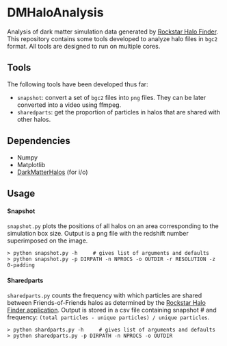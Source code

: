# DMHaloAnalysis
Analysis of dark matter simulation data generated by [Rockstar Halo Finder](https://bitbucket.org/gfcstanford/rockstar). This repository contains some tools developed to analyze halo files in `bgc2` format. All tools are designed to run on multiple cores.  

## Tools  
The following tools have been developed thus far:  
* `snapshot`: convert a set of `bgc2` files into `png` files. They can be later converted into a video using ffmpeg.  
* `sharedparts`: get the proportion of particles in halos that are shared with other halos.
  

## Dependencies
* Numpy
* Matplotlib
* [DarkMatterHalos](https://github.com/hazrmard/DarkMatterHalos) (for i/o)

## Usage

#### Snapshot  
`snapshot.py` plots the positions of all halos on an area corresponding to the simulation box size. Output is a png file with the redshift number superimposed on the image.
```
> python snapshot.py -h     # gives list of arguments and defaults
> python snapshot.py -p DIRPATH -n NPROCS -o OUTDIR -r RESOLUTION -z 0-padding
```
#### Sharedparts  
`sharedparts.py` counts the frequency with which particles are shared between Friends-of-Friends halos as determined by the [Rockstar Halo Finder application](https://bitbucket.org/gfcstanford/rockstar). Output is stored in a csv file containing snapshot # and frequency: `(total particles - unique particles) / unique particles`.
```
> python shardparts.py -h     # gives list of arguments and defaults
> python sharedparts.py -p DIRPATH -n NPROCS -o OUTDIR
```
